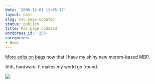 ```yaml
---
date: '2006-12-01 11:05:17'
layout: post
slug: mac-page-updated
status: publish
title: Mac page updated
wordpress_id: '256'
categories:
- News
---
```


[More edits on bags](http://www.phfactor.net/wp/2005/06/13/macintosh-programs-notes-and-recommendations/) now that I have my shiny new merom-based MBP.

Ahh, hardware. It makes my world go 'round.


![](http://www.phfactor.net/wp-pics/csp-seal.gif)


